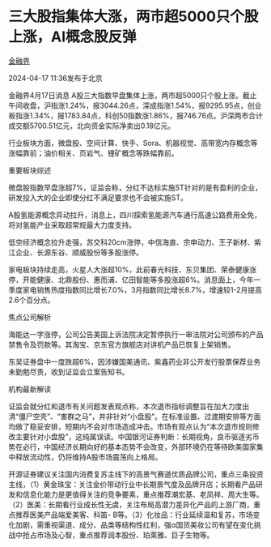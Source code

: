 # 三大股指集体大涨，两市超5000只个股上涨，AI概念股反弹

[](https://news.qq.com/omn/author/8QMd3Hpa7YEbuj7f)

[金融界](https://news.qq.com/omn/author/8QMd3Hpa7YEbuj7f)

2024-04-17 11:36发布于北京

金融界4月17日消息
A股三大指数早盘集体上涨，两市超5000只个股上涨。截止午间收盘，沪指涨1.24%，报3044.26点，深成指涨1.54%，报9295.95点，创业板指涨1.34%，报1783.84点，科创50指数涨1.86%，报746.76点。沪深两市合计成交额5700.51亿元，北向资金实际净卖出0.18亿元。

行业板块方面，微盘股、空间计算、快手、Sora、机器视觉、高带宽内存概念等涨幅靠前；油价相关、页岩气、锂矿概念等跌幅靠前。

重要板块综述

微盘股指数早盘涨超7%，证监会称，分红不达标实施ST针对的是有盈利的企业，研发投入大的企业即使分红不满足要求也不会被实施ST。

A股氢能源概念异动拉升，消息上，四川探索氢能源汽车通行高速公路费用全免，将对氢能产业采取超常规最大力度支持。

低空经济概念拉升走强，苏交科20cm涨停，中信海直、宗申动力、王子新材、紫江企业、长源东谷、顺威股份等多股涨停。

家电板块持续走高，火星人大涨超10%，此前春光科技、东贝集团、荣泰健康涨停，开能健康、北鼎股份、惠而浦、亿田智能等多股涨超6%。消息面上，今年一季度家电销售热度指数同比增长7.0%，3月指数同比增长8.7%，增速较1-2月提高2.6个百分点。

焦点公司解析

海能达一字涨停，公司公告美国上诉法院决定暂停执行一审法院对公司颁布的产品禁售令及罚款等。其淘宝、京东官方旗舰店对讲机产品已恢复上架销售。

东吴证券盘中一度跌超6%，因涉嫌国美通讯、紫鑫药业非公开发行股票保荐业务未勤勉尽责，收到证监会立案告知书。

机构最新解读

证监会就分红和退市有关问题发表观点称，本次退市指标调整旨在加大力度出清“僵尸空壳”、“害群之马”，并非针对“小盘股”。在标准设置、过渡期安排等方面均做了稳妥安排，短期内不会对市场造成冲击。市场有观点认为“本次退市规则修改主要针对小盘股”，这纯属误读。中国银河证券判断：长期视角，良币驱逐劣币势在必行，中国经济长期向好的基本态势不会改变，外部环境仍在等待欧美国家集中释放流动性，仍将维持A股市场震荡向上格局。

开源证券建议关注国内消费复苏主线下的高景气赛道优质品牌公司，重点三条投资主线，（1）黄金珠宝：关注金价带动行业中长期景气度及品牌开店；长期看产品研发和信息化能力是更值得关注的竞争要素，重点推荐潮宏基、老凤祥、周大生等。（2）医美：长期看行业成长性无虞，关注布局高潜力差异化产品的上游厂商，重点推荐医美产品端爱美客、科笛-
B等。（3）化妆品：行业延续温和复苏，市场变化加剧，需重视渠道、成分、品类等结构性红利，强α国货美妆公司有望在变化挑战中抢占市场及心智，重点推荐润本股份、珀莱雅、巨子生物等。

